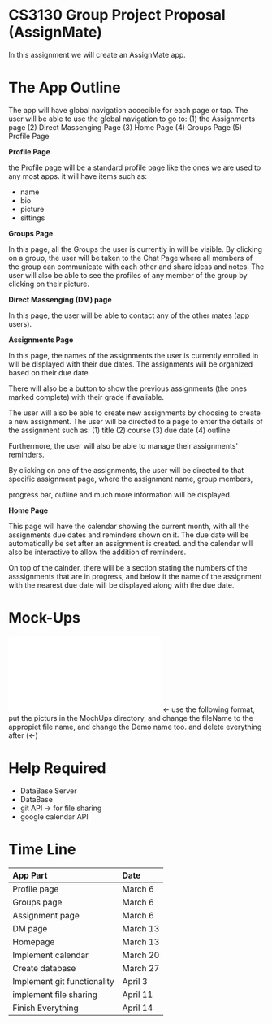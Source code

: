 # CS3130 Group Project Proposal (AssignMate)


In this assignment we will create an AssignMate app.

# The App Outline

The app will have global navigation accecible for each page or tap.
The user will be able to use the global navigation to go to:
(1) the Assignments page
(2) Direct Massenging Page
(3) Home Page
(4) Groups Page
(5) Profile Page


**Profile Page**

the Profile page will be a standard profile page like the ones we are used to any most apps.
it will have items such as:
- name
- bio
- picture
- sittings


**Groups Page**
	
In this page, all the Groups the user is currently in will be visible.
By clicking on a group, the user will be taken to the Chat Page where all members of the group can communicate with each other
and share ideas and notes. The user will also be able to see the profiles of any member of the group by clicking on their picture.


**Direct Massenging (DM) page**

In this page, the user will be able to contact any of the other mates (app users).


**Assignments Page**

In this page, the names of the assignments the user is currently enrolled in will be displayed with their due dates.
The assignments will be organized based on their due date.

There will also be a button to show the previous assignments (the ones marked complete) with their grade if avaliable.

The user will also be able to create new assignments by choosing to create a new assignment. The user will be directed to a page to enter
the details of the assignment such as:
(1) title
(2) course
(3) due date
(4) outline

Furthermore, the user will also be able to manage their assignments' reminders.

By clicking on one of the assignments, the user will be directed to that specific assignment page, where the assignment name, group members,

progress bar, outline and much more information will be displayed.

**Home Page**

This page will have the calendar showing the current month, with all the assignments due dates and reminders shown on it.
The due date will be automatically be set after an assignment is created.
and the calendar will also be interactive to allow the addition of reminders.

On top of the calnder, there will be a section stating the numbers of the asssignments that are in progress,
and below it the name of the assignment with the nearest due date will be displayed along with the due date.



# Mock-Ups

![Demo Name](MockUps/fileName.ext) <- use the following format, put the picturs in the MochUps directory, and change the fileName to the appropiet file name, and change the Demo name too. and delete everything after (<-)



# Help Required

- DataBase Server
- DataBase
- git API -> for file sharing
- google calendar API

# Time Line


| App Part | Date |
|:---|:---|
| Profile page                | March 6  |
| Groups page                 | March 6  |  
| Assignment page             | March 6  | 
| DM page                     | March 13 |
| Homepage                    | March 13 |
| Implement calendar          | March 20 |
| Create database             | March 27 |
| Implement git functionality | April 3  |
| implement file sharing      | April 11 |
| Finish Everything           | April 14 |
